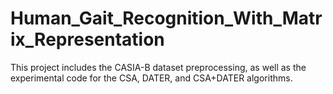 # Human_Gait_Recognition_With_Matrix_Representation

This project includes the CASIA-B dataset preprocessing, as well as the experimental code for the CSA, DATER, and CSA+DATER algorithms.
